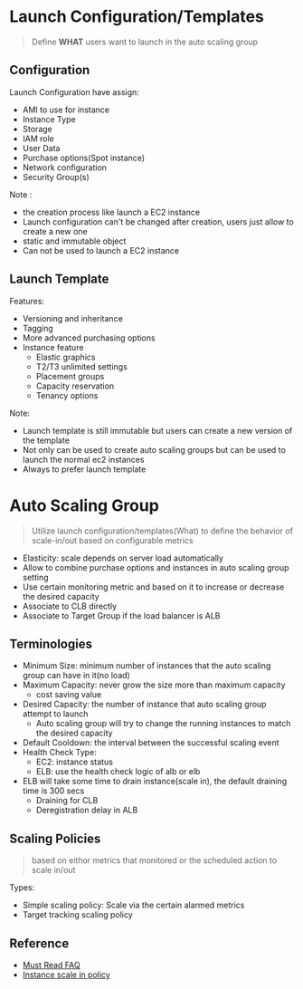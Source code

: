 # Launch Configuration/Templates
> Define **WHAT** users want to launch in the auto scaling group

## Configuration
Launch Configuration have assign: 
* AMI to use for instance
* Instance Type
* Storage
* IAM role
* User Data
* Purchase options(Spot instance)
* Network configuration
* Security Group(s)

Note :
* the creation process like launch a EC2 instance
* Launch configuration can't be changed after creation, users just allow to create a new one
* static and immutable object
* Can not be used to launch a EC2 instance

## Launch Template
Features:
* Versioning and inheritance
* Tagging
* More advanced purchasing options
* Instance feature
  * Elastic graphics
  * T2/T3 unlimited settings
  * Placement groups
  * Capacity reservation
  * Tenancy options

Note:
* Launch template is still immutable but users can create a new version of the template
* Not only can be used to create auto scaling groups but can be used to launch the normal ec2 instances
* Always to prefer launch template

# Auto Scaling Group
> Utilize launch configuration/templates(What) to define the behavior of scale-in/out based on configurable metrics

* Elasticity: scale depends on server load automatically
* Allow to combine purchase options and instances in auto scaling group setting
* Use certain monitoring metric and based on it to increase or decrease the desired capacity
* Associate to CLB directly
* Associate to Target Group if the load balancer is ALB

## Terminologies
* Minimum Size: minimum number of instances that the auto scaling group can have in it(no load)
* Maximum Capacity: never grow the size more than maximum capacity
  * cost saving value
* Desired Capacity: the number of instance that auto scaling group attempt to launch
  * Auto scaling group will try to change the running instances to match the desired capacity
* Default Cooldown: the interval between the successful scaling event
* Health Check Type:
  * EC2: instance status
  * ELB: use the health check logic of alb or elb
* ELB will take some time to drain instance(scale in), the default draining time is 300 secs
  * Draining for CLB
  * Deregistration delay in ALB

## Scaling Policies
> based on eithor metrics that monitored or the scheduled action to scale in/out

Types: 
* Simple scaling policy: Scale via the certain alarmed metrics
* Target tracking scaling policy

## Reference
* [Must Read FAQ](https://aws.amazon.com/ec2/autoscaling/faqs/)
* [Instance scale in policy](https://docs.aws.amazon.com/autoscaling/ec2/userguide/as-instance-termination.html)